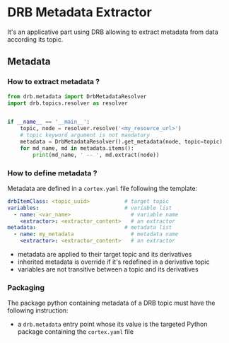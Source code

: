 # DRB Metadata Extractor
It's an applicative part using DRB allowing to extract metadata from
data according its topic.

## Metadata
### How to extract metadata ?
```python
from drb.metadata import DrbMetadataResolver
import drb.topics.resolver as resolver


if __name__ == '__main__':
    topic, node = resolver.resolve('<my_resource_url>')
    # topic keyword argument is not mandatory
    metadata = DrbMetadataResolver().get_metadata(node, topic=topic)
    for md_name, md in metadata.items():
        print(md_name, ' -- ', md.extract(node))

```

### How to define metadata ?
Metadata are defined in a `cortex.yaml` file following the template:
```yaml
drbItemClass: <topic_uuid>           # target topic
variables:                           # variable list
  - name: <var_name>                   # variable name
    <extractor>: <extractor_content>   # an extractor
metadata:                            # metadata list
  - name: my_metadata                  # metadata name
    <extractor>: <extractor_content>   # an extractor
```

- metadata are applied to their target topic and its derivatives
- inherited metadata is override if it's redefined in a derivative topic
- variables are not transitive between a topic and its derivatives

### Packaging
The package python containing metadata of a DRB topic must have the following
instruction:
 - a `drb.metadata` entry point whose its value is the targeted Python
   package containing the `cortex.yaml` file
